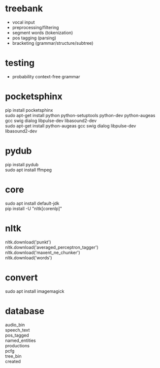 # treebank
- vocal input  
- preprocessing/filtering  
- segment words (tokenization)  
- pos tagging (parsing)  
- bracketing (grammar/structure/subtree)  

# testing
- probability context-free grammar  

# pocketsphinx
pip install pocketsphinx  
sudo apt-get install python python-setuptools python-dev python-augeas gcc swig dialog libpulse-dev libasound2-dev   
sudo apt-get install python-augeas gcc swig dialog libpulse-dev libasound2-dev   

# pydub
pip install pydub  
sudo apt install ffmpeg  

# core
sudo apt install default-jdk  
pip install -U "nltk[corenlp]"  

# nltk
nltk.download('punkt')  
nltk.download('averaged_perceptron_tagger')  
nltk.download('maxent_ne_chunker')  
nltk.download('words')  

# convert  
sudo apt install imagemagick  

# database  
audio_bin  
speech_text  
pos_tagged  
named_entities  
productions  
pcfg  
tree_bin  
created  